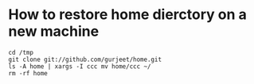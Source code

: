 # How to restore home dierctory on a new machine

    cd /tmp
    git clone git://github.com/gurjeet/home.git
    ls -A home | xargs -I ccc mv home/ccc ~/
    rm -rf home

